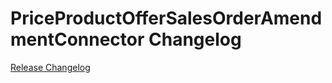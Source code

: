 # PriceProductOfferSalesOrderAmendmentConnector Changelog

[Release Changelog](https://github.com/spryker/price-product-offer-sales-order-amendment-connector/releases)
